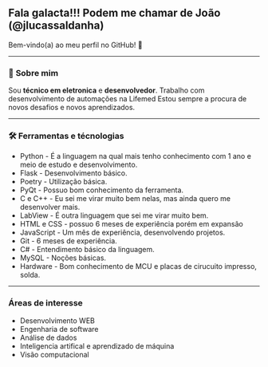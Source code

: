 ## Fala galacta!!! Podem me chamar de João (@jlucassaldanha)

Bem-vindo(a) ao meu perfil no GitHub! 🚀  
<!-- ![github](https://github.com/user-attachments/assets/dd445850-ae19-42f7-a885-f986152fd6c1)-->

---

### 🚀 **Sobre mim**

Sou **técnico em eletronica** e **desenvolvedor**. Trabalho com desenvolvimento de automações na Lifemed
Estou sempre a procura de novos desafios e novos aprendizados.

---

### 🛠️ **Ferramentas e técnologias**
- Python - É a linguagem na qual mais tenho conhecimento com 1 ano e meio de estudo e desenvolvimento.
- Flask - Desenvolvimento básico.
- Poetry - Utilização básica. 
- PyQt - Possuo bom conhecimento da ferramenta. 
- C e C++ - Eu sei me virar muito bem nelas, mas ainda quero me desenvolver mais.
- LabView - É outra linguagem que sei me virar muito bem.
- HTML e CSS - possuo 6 meses de experiência porém em expansão
- JavaScript - Um mês de experiência, desenvolvendo projetos.
- Git - 6 meses de experiência.
- C# - Entendimento básico da linguagem. 
- MySQL - Noções básicas.
- Hardware - Bom conhecimento de MCU e placas de cirucuito impresso, solda.

---

### **Áreas de interesse**
- Desenvolvimento WEB
- Engenharia de software
- Análise de dados
- Inteligencia artifical e aprendizado de máquina 
- Visão computacional 

